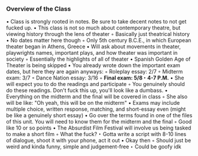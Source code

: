 ### Overview of the Class

• Class is strongly rooted in notes. Be sure to take decent notes to not get fucked up.
• This class is not so much about contemporary theatre, but viewing history through the lens of theater
	◦ Basically just theatrical history 
• No dates matter here though
	◦ Only 5th century B.C.E., in which European theater began in Athens, Greece
• Will ask about movements in theater, playwrights names, important plays, and how theater was important in society
	◦ Essentially the highlights of all of theater
• Spanish Golden Age of Theater is being skipped
• You already wrote down the important exam dates, but here they are again anyways:
	◦ Roleplay essay: 2/7
	◦ Midterm exam: 3/7
	◦ Dance Nation essay: 3/16
	◦ **Final exam: 5/8
		‣ 4-7 P.M.**
• She will expect you to do the readings and participate
	◦ You genuinely should do these readings. Don't fuck this up, you'll look like a dumbass.
• Everything on the midterm and the final will be covered in class
	◦ She also will be like: "Oh yeah, this will be on the midterm"
• Exams may include multiple choice, written response, matching, and short-essay even (might be like a genuinely short essay)
• Go over the terms found in one of the files of this unit. You will need to know them for the midterm and the final
	◦ Good like 10 or so points
• The Absurdist Film Festival will involve us being tasked to make a short film
	◦ What the fuck?
		‣ Gotta write a script with 8-10 lines of dialogue, shoot it with your phone, act it out
			• Okay then
				◦ Should just be weird and kinda funny, simple and judgement-free
					‣ Could be goofy idk
